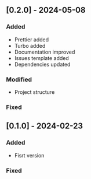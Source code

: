 ## [0.2.0] - 2024-05-08

### Added

- Prettier added
- Turbo added
- Documentation improved
- Issues template added
- Dependencies updated

### Modified

- Project structure

### Fixed

## [0.1.0] - 2024-02-23

### Added

- Fisrt version

### Fixed
